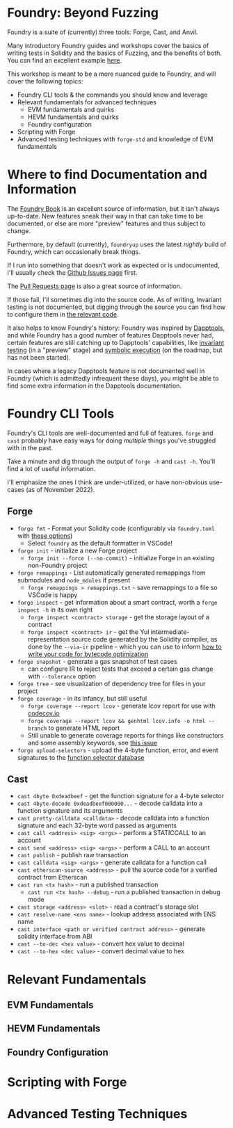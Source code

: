# Foundry: Beyond Fuzzing

Foundry is a suite of (currently) three tools: Forge, Cast, and Anvil. 

Many introductory Foundry guides and workshops cover the basics of writing tests in Solidity and the basics of Fuzzing, and the benefits of both. You can find an excellent example [here](https://github.com/dabit3/foundry-workshop). 

This workshop is meant to be a more nuanced guide to Foundry, and will cover the following topics:

- Foundry CLI tools & the commands you should know and leverage
- Relevant fundamentals for advanced techniques
  - EVM fundamentals and quirks
  - HEVM fundamentals and quirks
  - Foundry configuration
- Scripting with Forge
- Advanced testing techniques with `forge-std` and knowledge of EVM fundamentals

# Where to find Documentation and Information

The [Foundry Book](https://book.getfoundry.sh/) is an excellent source of information, but it isn't always up-to-date. New features sneak their way in that can take time to be documented, or else are more "preview" features and thus subject to change. 

Furthermore, by default (currently), `foundryup` uses the latest _nightly_ build of Foundry, which can occasionally break things. 

If I run into something that doesn't work as expected or is undocumented, I'll usually check the [Github Issues page](https://github.com/foundry-rs/foundry/issues) first.

The [Pull Requests page](https://github.com/foundry-rs/foundry/pulls) is also a great source of information.

If those fail, I'll sometimes dig into the source code. As of writing, Invariant testing is not documented, but digging through the source you can find how to configure them in [the relevant code](https://github.com/foundry-rs/foundry/blob/9d64f1fbc47d20f30c91e71c4560fd5b11d65a21/evm/src/fuzz/invariant/executor.rs).

It also helps to know Foundry's history: Foundry was inspired by [Dapptools](https://github.com/dapphub/dapptools), and while Foundry has a good number of features Dapptools never had, certain features are still catching up to Dapptools' capabilities, like [invariant testing](https://github.com/dapphub/dapptools/tree/master/src/dapp#invariant-testing) (in a "preview" stage) and [symbolic execution](https://github.com/dapphub/dapptools/tree/master/src/dapp#symbolically-executed-tests) (on the roadmap, but has not been started).

In cases where a legacy Dapptools feature is not documented well in Foundry (which is admittedly infrequent these days), you might be able to find some extra information in the Dapptools documentation. 



# Foundry CLI Tools

Foundry's CLI tools are well-documented and full of features. `forge` and `cast` probably have easy ways for doing _multiple_ things you've struggled with in the past.

Take a minute and dig through the output of `forge -h` and `cast -h`. You'll find a lot of useful information.

I'll emphasize the ones I think are under-utilized, or have non-obvious use-cases (as of November 2022).


## Forge 


- `forge fmt` - Format your Solidity code (configurably via `foundry.toml` with [these options](https://book.getfoundry.sh/reference/config/formatter))
  - Select `foundry` as the default formatter in VSCode!
- `forge init` - initialize a new Forge project
  - `forge init --force (--no-commit)` - initialize Forge in an existing non-Foundry project
- `forge remappings` - List automatically generated remappings from submodules and `node_mdules` if present
  - `forge remappings > remappings.txt` - save remappings to a file so VSCode is happy
- `forge inspect` - get information about a smart contract, worth a `forge inspect -h` in its own right
  - `forge inspect <contract> storage` - get the storage layout of a contract
  - `forge inspect <contract> ir` - get the Yul intermediate-representation source code generated by the Solidity compiler, as done by the `--via-ir` pipeline - which you can use to inform [how to write your code for bytecode optimization](https://twitter.com/z0age/status/1578443864217554945)
- `forge snapshot` - generate a gas snapshot of test cases
  - can configure IR to reject tests that exceed a certain gas change with `--tolerance` option
- `forge tree` - see visualization of dependency tree for files in your project
- `forge coverage` - in its infancy, but still useful
  - `forge coverage --report lcov` - generate lcov report for use with [codecov.io](https://codecov.io/)
  - `forge coverage --report lcov && genhtml lcov.info -o html --branch` to generate HTML report
  - Still unable to generate coverage reports for things like constructors and some assembly keywords, see [this issue](https://github.com/foundry-rs/foundry/issues/1961)
- `forge upload-selectors` - upload the 4-byte  function, error, and event signatures to the [function selector database](https://sig.eth.samczsun.com)


## Cast

- `cast 4byte 0xdeadbeef` - get the function signature for a 4-byte selector
- `cast 4byte-decode 0xdeadbeef000000...` - decode calldata into a function signature and its arguments
- `cast pretty-calldata <calldata>` - decode calldata into a function signature and each 32-byte word passed as arguments
- `cast call <address> <sig> <args>` - perform a STATICCALL to an account
- `cast send <address> <sig> <args>` - perform a CALL to an account
- `cast publish` - publish raw transaction
- `cast calldata <sig> <args>` - generate calldata for a function call
- `cast etherscan-source <address>` - pull the source code for a verified contract from Etherscan
- `cast run <tx hash>` - run a published transaction
  - `cast run <tx hash> --debug` - run a published transaction in debug mode
- `cast storage <address> <slot>` - read a contract's storage slot
- `cast resolve-name <ens name>` - lookup address associated with ENS name
- `cast interface <path or verified contract address>` - generate solidity interface from ABI
- `cast --to-dec <hex value>` - convert hex value to decimal
- `cast --to-hex <dec value>` - convert decimal value to hex
  
# Relevant Fundamentals

## EVM Fundamentals

## HEVM Fundamentals

## Foundry Configuration

# Scripting with Forge

# Advanced Testing Techniques